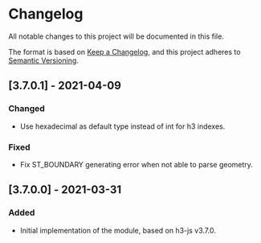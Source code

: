 # Changelog
All notable changes to this project will be documented in this file.

The format is based on [Keep a Changelog](https://keepachangelog.com/en/1.0.0/),
and this project adheres to [Semantic Versioning](https://semver.org/spec/v2.0.0.html).

## [3.7.0.1] - 2021-04-09

### Changed
* Use hexadecimal as default type instead of int for h3 indexes.

### Fixed
* Fix ST_BOUNDARY generating error when not able to parse geometry.

## [3.7.0.0] - 2021-03-31

### Added
* Initial implementation of the module, based on h3-js v3.7.0.
